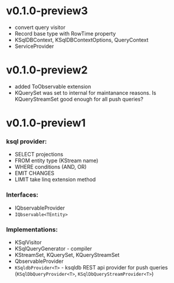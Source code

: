 # v0.1.0-preview3
- convert query visitor
- Record base type with RowTime property
- KSqlDBContext, KSqlDBContextOptions, QueryContext
- ServiceProvider

# v0.1.0-preview2
- added ToObservable extension
- KQuerySet was set to internal for maintanance reasons. Is KQueryStreamSet good enough for all push queries?

# v0.1.0-preview1
### ksql provider:
- SELECT projections
- FROM entity type (KStream name)
- WHERE conditions (AND, OR)
- EMIT CHANGES
- LIMIT take linq extension method

### Interfaces:
- IQbservableProvider
- ```IQbservable<TEntity>```

### Implementations:
- KSqlVisitor
- KSqlQueryGenerator - compiler
- KStreamSet, KQuerySet, KQueryStreamSet
- QbservableProvider
- ```KSqldbProvider<T>``` - ksqldb REST api provider for push queries (```KSqlDbQueryProvider<T>```, ```KSqlDbQueryStreamProvider<T>```)